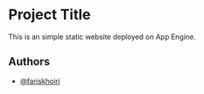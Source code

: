 # Project Title

This is an simple static website deployed on App Engine.

## Authors

- [@fariskhoiri](https://github.com/fariskhoiri)
